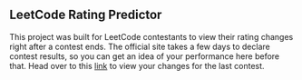 ## LeetCode Rating Predictor

This project was built for LeetCode contestants to view their rating changes right after a contest ends. The official site takes a few days to declare contest results, so you can get an idea of your performance here before that. Head over to this [link](https://numbart.github.io/leetcode-predictor-frontend/) to view your changes for the last contest.
